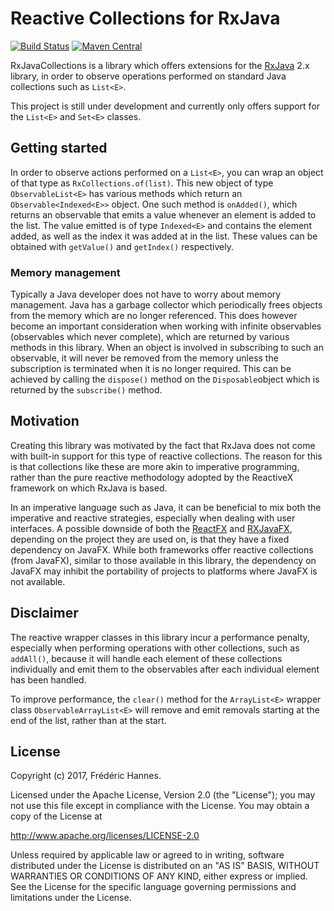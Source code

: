 # Reactive Collections for RxJava

[![Build Status](https://travis-ci.org/FHannes/RxJavaCollections.svg?branch=master)](https://travis-ci.org/FHannes/RxJavaCollections)
[![Maven Central](https://maven-badges.herokuapp.com/maven-central/net.fhannes.rx/rxjavacollections/badge.svg)](https://maven-badges.herokuapp.com/maven-central/net.fhannes.rx/rxjavacollections)

RxJavaCollections is a library which offers extensions for the [RxJava](https://github.com/ReactiveX/RxJava/) 2.x library, in order to observe operations performed on standard Java collections such as `List<E>`.

This project is still under development and currently only offers support for the `List<E>` and `Set<E>` classes.

## Getting started

In order to observe actions performed on a `List<E>`, you can wrap an object of that type as `RxCollections.of(list)`. This new object of type `ObservableList<E>` has various methods which return an `Observable<Indexed<E>>` object. One such method is `onAdded()`, which returns an observable that emits a value whenever an element is added to the list. The value emitted is of type `Indexed<E>` and contains the element added, as well as the index it was added at in the list. These values can be obtained with `getValue()` and `getIndex()` respectively.

### Memory management

Typically a Java developer does not have to worry about memory management. Java has a garbage collector which periodically frees objects from the memory which are no longer referenced. This does however become an important consideration when working with infinite observables (observables which never complete), which are returned by various methods in this library. When an object is involved in subscribing to such an observable, it will never be removed from the memory unless the subscription is terminated when it is no longer required. This can be achieved by calling the `dispose()` method on the `Disposable`object which is returned by the `subscribe()` method.

## Motivation

Creating this library was motivated by the fact that RxJava does not come with built-in support for this type of reactive collections. The reason for this is that collections like these are more akin to imperative programming, rather than the pure reactive methodology adopted by the ReactiveX framework on which RxJava is based.

In an imperative language such as Java, it can be beneficial to mix both the imperative and reactive strategies, especially when dealing with user interfaces. A possible downside of both the [ReactFX](https://github.com/TomasMikula/ReactFX) and [RXJavaFX](https://github.com/ReactiveX/RxJavaFX), depending on the project they are used on, is that they have a fixed dependency on JavaFX. While both frameworks offer reactive collections (from JavaFX), similar to those available in this library, the dependency on JavaFX may inhibit the portability of projects to platforms where JavaFX is not available.

## Disclaimer

The reactive wrapper classes in this library incur a performance penalty, especially when performing operations with other collections, such as `addAll()`, because it will handle each element of these collections individually and emit them to the observables after each individual element has been handled.

To improve performance, the `clear()` method for the `ArrayList<E>` wrapper class `ObservableArrayList<E>` will remove and emit removals starting at the end of the list, rather than at the start.

## License

Copyright (c) 2017, Frédéric Hannes.

Licensed under the Apache License, Version 2.0 (the "License"); you may not use this file except in compliance with the License. You may obtain a copy of the License at

http://www.apache.org/licenses/LICENSE-2.0

Unless required by applicable law or agreed to in writing, software distributed under the License is distributed on an "AS IS" BASIS, WITHOUT WARRANTIES OR CONDITIONS OF ANY KIND, either express or implied. See the License for the specific language governing permissions and limitations under the License.